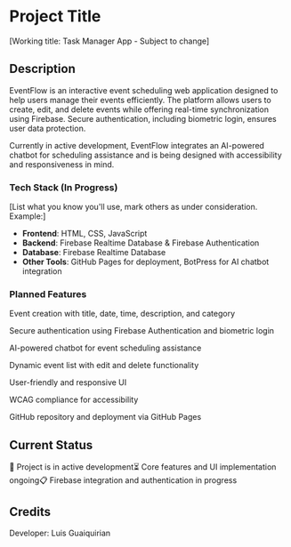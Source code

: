 # Project Title

[Working title: Task Manager App - Subject to change]

## Description

EventFlow is an interactive event scheduling web application designed to help users manage their events efficiently. The platform allows users to create, edit, and delete events while offering real-time synchronization using Firebase. Secure authentication, including biometric login, ensures user data protection.

Currently in active development, EventFlow integrates an AI-powered chatbot for scheduling assistance and is being designed with accessibility and responsiveness in mind.

### Tech Stack (In Progress)

[List what you know you'll use, mark others as under consideration. Example:]

- **Frontend**: HTML, CSS, JavaScript
- **Backend**: Firebase Realtime Database & Firebase Authentication
- **Database**: Firebase Realtime Database
- **Other Tools**: GitHub Pages for deployment, BotPress for AI chatbot integration

### Planned Features

Event creation with title, date, time, description, and category

Secure authentication using Firebase Authentication and biometric login

AI-powered chatbot for event scheduling assistance

Dynamic event list with edit and delete functionality

User-friendly and responsive UI

WCAG compliance for accessibility

GitHub repository and deployment via GitHub Pages

## Current Status

🚧 Project is in active development⏳ Core features and UI implementation ongoing📋 Firebase integration and authentication in progress

## Credits

Developer: Luis Guaiquirian
